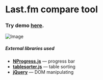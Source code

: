 Last.fm compare tool
====================

### Try demo [here](http://lastfm.eu5.org/compare/).

![Image](http://i.imgur.com/DUY2mj5.gif)

##### External libraries used
* [**NProgress.js**](http://ricostacruz.com/nprogress/) — progress bar
* [**tablesorter.js**](http://tablesorter.com/docs/) — table sorting
* [**jQuery**](http://jquery.com) — DOM manipulating
